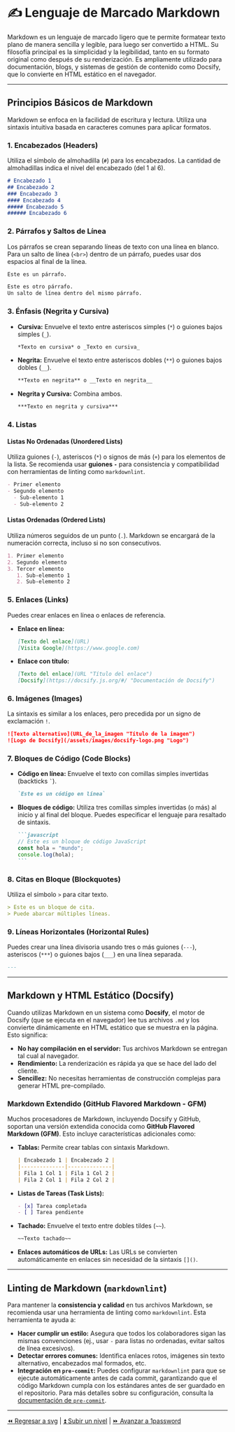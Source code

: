 # ✍️ Lenguaje de Marcado Markdown

Markdown es un lenguaje de marcado ligero que te permite formatear texto plano de manera sencilla y legible, para luego ser convertido a HTML. Su filosofía principal es la simplicidad y la legibilidad, tanto en su formato original como después de su renderización. Es ampliamente utilizado para documentación, blogs, y sistemas de gestión de contenido como Docsify, que lo convierte en HTML estático en el navegador.

---

## Principios Básicos de Markdown

Markdown se enfoca en la facilidad de escritura y lectura. Utiliza una sintaxis intuitiva basada en caracteres comunes para aplicar formatos.

### 1. Encabezados (Headers)

Utiliza el símbolo de almohadilla (`#`) para los encabezados. La cantidad de almohadillas indica el nivel del encabezado (del 1 al 6).

```markdown
# Encabezado 1
## Encabezado 2
### Encabezado 3
#### Encabezado 4
##### Encabezado 5
###### Encabezado 6
```

### 2. Párrafos y Saltos de Línea

Los párrafos se crean separando líneas de texto con una línea en blanco. Para un salto de línea (`<br>`) dentro de un párrafo, puedes usar dos espacios al final de la línea.

```markdown
Este es un párrafo.

Este es otro párrafo.
Un salto de línea dentro del mismo párrafo.
```

### 3. Énfasis (Negrita y Cursiva)

- **Cursiva:** Envuelve el texto entre asteriscos simples (`*`) o guiones bajos simples (`_`).

    ```markdown
    *Texto en cursiva* o _Texto en cursiva_
    ```

- **Negrita:** Envuelve el texto entre asteriscos dobles (`**`) o guiones bajos dobles (`__`).

    ```markdown
    **Texto en negrita** o __Texto en negrita__
    ```

- **Negrita y Cursiva:** Combina ambos.

    ```markdown
    ***Texto en negrita y cursiva***
    ```

### 4. Listas

#### Listas No Ordenadas (Unordered Lists)

Utiliza guiones (`-`), asteriscos (`*`) o signos de más (`+`) para los elementos de la lista. Se recomienda usar **guiones `-`** para consistencia y compatibilidad con herramientas de linting como `markdownlint`.

```markdown
- Primer elemento
- Segundo elemento
  - Sub-elemento 1
  - Sub-elemento 2
```

#### Listas Ordenadas (Ordered Lists)

Utiliza números seguidos de un punto (`.`). Markdown se encargará de la numeración correcta, incluso si no son consecutivos.

```markdown
1. Primer elemento
2. Segundo elemento
3. Tercer elemento
   1. Sub-elemento 1
   2. Sub-elemento 2
```

### 5. Enlaces (Links)

Puedes crear enlaces en línea o enlaces de referencia.

- **Enlace en línea:**

    ```markdown
    [Texto del enlace](URL)
    [Visita Google](https://www.google.com)
    ```

- **Enlace con título:**

    ```markdown
    [Texto del enlace](URL "Título del enlace")
    [Docsify](https://docsify.js.org/#/ "Documentación de Docsify")
    ```

### 6. Imágenes (Images)

La sintaxis es similar a los enlaces, pero precedida por un signo de exclamación `!`.

```markdown
![Texto alternativo](URL_de_la_imagen "Título de la imagen")
![Logo de Docsify](/assets/images/docsify-logo.png "Logo")
```

### 7. Bloques de Código (Code Blocks)

- **Código en línea:** Envuelve el texto con comillas simples invertidas (backticks `` ` ``).

    ```markdown
    `Este es un código en línea`
    ```

- **Bloques de código:** Utiliza tres comillas simples invertidas (o más) al inicio y al final del bloque. Puedes especificar el lenguaje para resaltado de sintaxis.

    ````markdown
    ```javascript
    // Este es un bloque de código JavaScript
    const hola = "mundo";
    console.log(hola);
    ```
    ````

### 8. Citas en Bloque (Blockquotes)

Utiliza el símbolo `>` para citar texto.

```markdown
> Este es un bloque de cita.
> Puede abarcar múltiples líneas.
```

### 9. Líneas Horizontales (Horizontal Rules)

Puedes crear una línea divisoria usando tres o más guiones (`---`), asteriscos (`***`) o guiones bajos (`___`) en una línea separada.

```markdown
---
```

---

## Markdown y HTML Estático (Docsify)

Cuando utilizas Markdown en un sistema como **Docsify**, el motor de Docsify (que se ejecuta en el navegador) lee tus archivos `.md` y los convierte dinámicamente en HTML estático que se muestra en la página. Esto significa:

- **No hay compilación en el servidor:** Tus archivos Markdown se entregan tal cual al navegador.
- **Rendimiento:** La renderización es rápida ya que se hace del lado del cliente.
- **Sencillez:** No necesitas herramientas de construcción complejas para generar HTML pre-compilado.

### Markdown Extendido (GitHub Flavored Markdown - GFM)

Muchos procesadores de Markdown, incluyendo Docsify y GitHub, soportan una versión extendida conocida como **GitHub Flavored Markdown (GFM)**. Esto incluye características adicionales como:

- **Tablas:** Permite crear tablas con sintaxis Markdown.

    ```markdown
    | Encabezado 1 | Encabezado 2 |
    |--------------|--------------|
    | Fila 1 Col 1 | Fila 1 Col 2 |
    | Fila 2 Col 1 | Fila 2 Col 2 |
    ```

- **Listas de Tareas (Task Lists):**

    ```markdown
    - [x] Tarea completada
    - [ ] Tarea pendiente
    ```

- **Tachado:** Envuelve el texto entre dobles tildes (`~~`).

    ```markdown
    ~~Texto tachado~~
    ```

- **Enlaces automáticos de URLs:** Las URLs se convierten automáticamente en enlaces sin necesidad de la sintaxis `[]()`.

---

## Linting de Markdown (`markdownlint`)

Para mantener la **consistencia y calidad** en tus archivos Markdown, se recomienda usar una herramienta de linting como `markdownlint`. Esta herramienta te ayuda a:

- **Hacer cumplir un estilo:** Asegura que todos los colaboradores sigan las mismas convenciones (ej., usar `-` para listas no ordenadas, evitar saltos de línea excesivos).
- **Detectar errores comunes:** Identifica enlaces rotos, imágenes sin texto alternativo, encabezados mal formados, etc.
- **Integración en `pre-commit`:** Puedes configurar `markdownlint` para que se ejecute automáticamente antes de cada commit, garantizando que el código Markdown cumpla con los estándares antes de ser guardado en el repositorio. Para más detalles sobre su configuración, consulta la [documentación de `pre-commit`](../tools/git/pre-commit.md).

---

[⏪ Regresar a svg](./svg/README.md) | [⏫ Subir un nivel](./README.md) | [⏩ Avanzar a 1password](../software/1password/README.md)

